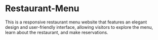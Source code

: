 # Restaurant-Menu
This is a responsive restaurant menu website that features an elegant design and user-friendly interface, allowing visitors to explore the menu, learn about the restaurant, and make reservations.
